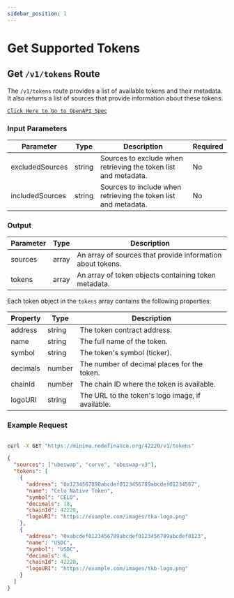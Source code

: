 ```yaml
---
sidebar_position: 1
---
```


# Get Supported Tokens

## Get `/v1/tokens` Route

The `/v1/tokens` route provides a list of available tokens and their metadata. It also returns a list of sources that provide information about these tokens.

[`Click Here to Go to OpenAPI Spec`](../swagger/get-tokens.api.mdx)

### Input Parameters

| Parameter       | Type   | Description                                                     | Required |
| --------------- | ------ | --------------------------------------------------------------- | -------- |
| excludedSources | string | Sources to exclude when retrieving the token list and metadata. | No       |
| includedSources | string | Sources to include when retrieving the token list and metadata. | No       |

### Output

| Parameter | Type  | Description                                                |
| --------- | ----- | ---------------------------------------------------------- |
| sources   | array | An array of sources that provide information about tokens. |
| tokens    | array | An array of token objects containing token metadata.       |

Each token object in the `tokens` array contains the following properties:

| Property | Type   | Description                                      |
| -------- | ------ | ------------------------------------------------ |
| address  | string | The token contract address.                      |
| name     | string | The full name of the token.                      |
| symbol   | string | The token's symbol (ticker).                     |
| decimals | number | The number of decimal places for the token.      |
| chainId  | number | The chain ID where the token is available.       |
| logoURI  | string | The URL to the token's logo image, if available. |

### Example Request

```sh title="Fetch Supported Tokens"

curl -X GET "https://minima.nodefinance.org/42220/v1/tokens"

```

```json title="Example Response"
{
  "sources": ["ubeswap", "curve", "ubeswap-v3"],
  "tokens": [
    {
      "address": "0x1234567890abcdef0123456789abcdef01234567",
      "name": "Celo Native Token",
      "symbol": "CELO",
      "decimals": 18,
      "chainId": 42220,
      "logoURI": "https://example.com/images/tka-logo.png"
    },
    {
      "address": "0xabcdef0123456789abcdef0123456789abcdef0123",
      "name": "USDC",
      "symbol": "USDC",
      "decimals": 6,
      "chainId": 42220,
      "logoURI": "https://example.com/images/tkb-logo.png"
    }
  ]
}
```
